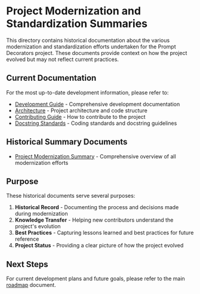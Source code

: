 # Project Modernization and Standardization Summaries

This directory contains historical documentation about the various modernization and standardization efforts undertaken for the Prompt Decorators project. These documents provide context on how the project evolved but may not reflect current practices.

## Current Documentation

For the most up-to-date development information, please refer to:

- [Development Guide](../development_guide.md) - Comprehensive development documentation
- [Architecture](../architecture.md) - Project architecture and code structure
- [Contributing Guide](../contributing.md) - How to contribute to the project
- [Docstring Standards](../DOCSTRING_STANDARDS.md) - Coding standards and docstring guidelines

## Historical Summary Documents

- [Project Modernization Summary](project_modernization_summary.md) - Comprehensive overview of all modernization efforts

## Purpose

These historical documents serve several purposes:

1. **Historical Record** - Documenting the process and decisions made during modernization
2. **Knowledge Transfer** - Helping new contributors understand the project's evolution
3. **Best Practices** - Capturing lessons learned and best practices for future reference
4. **Project Status** - Providing a clear picture of how the project evolved

## Next Steps

For current development plans and future goals, please refer to the main [roadmap](../roadmap.md) document.
